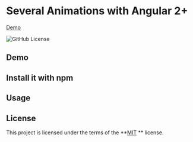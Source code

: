 # Several Animations with Angular 2+

[Demo](https://animation-effects.herokuapp.com/)

![GitHub License](https://img.shields.io/badge/license-MIT-green.svg)

## Demo

## Install it with npm

## Usage

## License

This project is licensed under the terms of the **[MIT](https://opensource.org/licenses/MIT) ** license.
